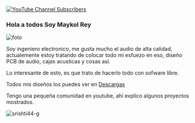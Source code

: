 <a href="https://www.youtube.com/channel/UCuCl93NjLSbGbJEF4IzGWRg?sub_confirmation=1">
  <img alt="YouTube Channel Subscribers" src="https://img.shields.io/youtube/channel/subscribers/UCuCl93NjLSbGbJEF4IzGWRg?style=flat-square">
</a>

### Hola a todos Soy Maykol Rey

![foto](https://res.cloudinary.com/maykolrey/image/upload/v1735050882/tPA3116v1_yerq8g.png)

Soy ingeniero electronico, me gusta mucho el audio de alta calidad, actualemente estoy tratando de colocar todo mi esfuezo en eso, diseño PCB de audio, cajas acusticas y cosas asi.

Lo interesante de esto, es que trato de hacerlo todo con sofware libre.

Todos mis diseños los puedes ver en 
<a href="https://maykolrey.com/descargas">Descargas </a>

Tengo una pequeña comunidad en youtube, ahí explico algunos proyectos mostrados.

<p><img align="left" src="https://github-readme-stats.vercel.app/api/top-langs?username=picli3&show_icons=true&locale=en&layout=compact" alt="srishti44-g" /></p>

<!--
**picli3/picli3** is a ✨ _special_ ✨ repository because its `README.md` (this file) appears on your GitHub profile.

Here are some ideas to get you started:

- 🔭 I’m currently working on ...
- 🌱 I’m currently learning ...
- 👯 I’m looking to collaborate on ...
- 🤔 I’m looking for help with ...
- 💬 Ask me about ...
- 📫 How to reach me: ...
- 😄 Pronouns: ...
- ⚡ Fun fact: ...
-->
